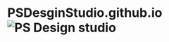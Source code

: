 # PSDesginStudio.github.io![PS Design studio](https://github.com/Prafukl/PSDesginStudio.github.io/assets/100024686/53b0cedd-542b-43e3-b944-238551436243)
